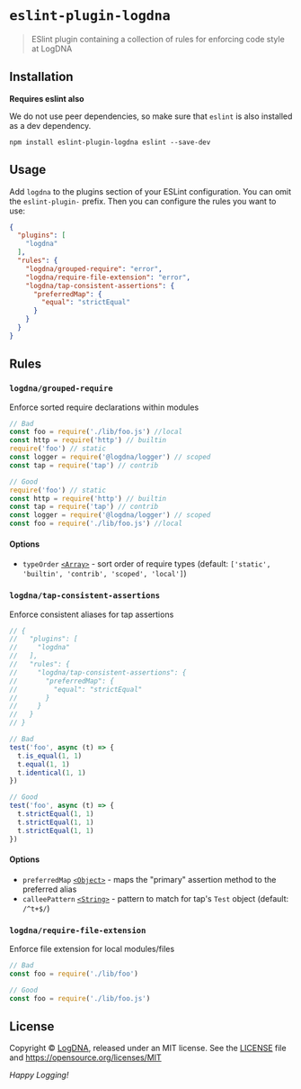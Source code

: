 # `eslint-plugin-logdna`

> ESlint plugin containing a collection of rules for enforcing code style at LogDNA

## Installation

**Requires eslint also**

We do not use peer dependencies, so make sure that `eslint` is also installed as a dev dependency.

```shell
npm install eslint-plugin-logdna eslint --save-dev
```

## Usage

Add `logdna` to the plugins section of your ESLint configuration. You can omit 
the `eslint-plugin-` prefix. Then you can configure the rules you want to use:

```json
{
  "plugins": [
    "logdna"
  ],
  "rules": {
    "logdna/grouped-require": "error",
    "logdna/require-file-extension": "error",
    "logdna/tap-consistent-assertions": {
      "preferredMap": {
        "equal": "strictEqual"
      }
    }
  }
}
```

## Rules

### `logdna/grouped-require`

Enforce sorted require declarations within modules

```js
// Bad
const foo = require('./lib/foo.js') //local
const http = require('http') // builtin
require('foo') // static
const logger = require('@logdna/logger') // scoped
const tap = require('tap') // contrib

// Good
require('foo') // static
const http = require('http') // builtin
const tap = require('tap') // contrib
const logger = require('@logdna/logger') // scoped
const foo = require('./lib/foo.js') //local
```

#### Options

* `typeOrder` [`<Array>`][] - sort order of require types 
(default: `['static', 'builtin', 'contrib', 'scoped', 'local']`)

### `logdna/tap-consistent-assertions`

Enforce consistent aliases for tap assertions

```js
// {
//   "plugins": [
//     "logdna"
//   ],
//   "rules": {
//     "logdna/tap-consistent-assertions": {
//       "preferredMap": {
//         "equal": "strictEqual"
//       }
//     }
//   }
// }

// Bad
test('foo', async (t) => {
  t.is_equal(1, 1)
  t.equal(1, 1)
  t.identical(1, 1)
})

// Good
test('foo', async (t) => {
  t.strictEqual(1, 1)
  t.strictEqual(1, 1)
  t.strictEqual(1, 1)
})
```

#### Options
* `preferredMap` [`<Object>`][] -  maps the "primary" assertion method to the preferred alias
* `calleePattern` [`<String>`][] - pattern to match for tap's `Test` object (default: `/^t+$/`)

### `logdna/require-file-extension`

Enforce file extension for local modules/files

```js
// Bad
const foo = require('./lib/foo')

// Good
const foo = require('./lib/foo.js')
```

## License

Copyright © [LogDNA](https://logdna.com), released under an MIT license. See the [LICENSE](./LICENSE) file and https://opensource.org/licenses/MIT

*Happy Logging!*

[`<Object>`]: https://mdn.io/object
[`<String>`]: https://mdn.io/string
[`<Array>`]: https://mdn.io/array
